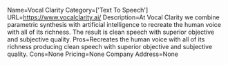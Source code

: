 Name=Vocal Clarity
Category=['Text To Speech']
URL=https://www.vocalclarity.ai/
Description=At Vocal Clarity we combine parametric synthesis with artificial intelligence to recreate the human voice with all of its richness. The result is clean speech with superior objective and subjective quality.
Pros=Recreates the human voice with all of its richness producing clean speech with superior objective and subjective quality.
Cons=None
Pricing=None
Company Address=None
